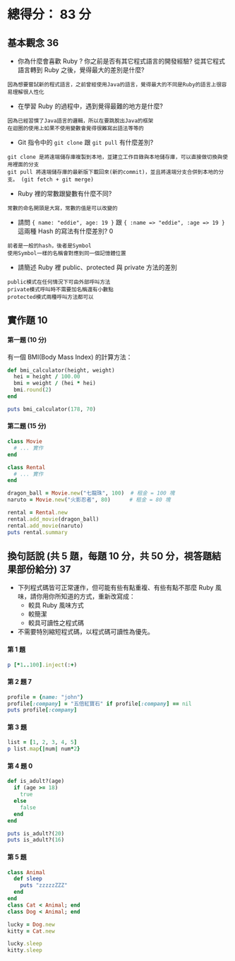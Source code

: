 # 總得分： 83 分

## 基本觀念 36

* 你為什麼會喜歡 Ruby ? 你之前是否有其它程式語言的開發經驗? 從其它程式語言轉到 Ruby 之後，覺得最大的差別是什麼?
```
因為想要嘗試新的程式語言，之前曾經使用Java的語言，覺得最大的不同是Ruby的語言上很容易理解很人性化
```

* 在學習 Ruby 的過程中，遇到覺得最難的地方是什麼?
```
因為已經習慣了Java語言的邏輯，所以在要跳脫出Java的框架
在迴圈的使用上如果不使用變數會覺得很難寫出語法等等的
```

* Git 指令中的 `git clone` 跟 `git pull` 有什麼差別?
```
git clone 是將遠端儲存庫複製到本地，並建立工作目錄與本地儲存庫，可以直接做切換與使用裡面的分支
git pull 將遠端儲存庫的最新版下載回來(新的commit)，並且將遠端分支合併到本地的分支。 (git fetch + git merge)
```

* Ruby 裡的常數跟變數有什麼不同?
```
常數的命名開頭是大寫，常數的值是可以改變的
```


* 請問 `{ name: "eddie", age: 19 }` 跟 `{ :name => "eddie", :age => 19 }` 這兩種 Hash 的寫法有什麼差別? 0
```
前者是一般的hash，後者是Symbol
使用Symbol一樣的名稱會對應到同一個記憶體位置
```

* 請簡述 Ruby 裡 public、protected 與 private 方法的差別
```
public模式在任何情況下可由外部呼叫方法
private模式呼叫時不需要加名稱還有小數點
protected模式兩種呼叫方法都可以
```


## 實作題 10

#### 第一題 (10 分)

有一個 BMI(Body Mass Index) 的計算方法：

```ruby
def bmi_calculator(height, weight)
  hei = height / 100.00
  bmi = weight / (hei * hei)
  bmi.round(2)
end

puts bmi_calculator(178, 70)
```

#### 第二題 (15 分)

```ruby
class Movie
  # ... 實作
end

class Rental
  # ... 實作
end

dragon_ball = Movie.new("七龍珠", 100)  # 租金 = 100 塊
naruto = Movie.new("火影忍者", 80)      # 租金 = 80 塊

rental = Rental.new
rental.add_movie(dragon_ball)
rental.add_movie(naruto)
puts rental.summary
```



## 換句話說 (共 5 題，每題 10 分，共 50 分，視答題結果部份給分) 37

* 下列程式碼皆可正常運作，但可能有些有點重複、有些有點不那麼 Ruby 風味，請你用你所知道的方式，重新改寫成：
  * 較具 Ruby 風味方式
  * 較簡潔
  * 較具可讀性之程式碼
* 不需要特別縮短程式碼，以程式碼可讀性為優先。

#### 第 1 題

```ruby
p [*1..100].inject(:+)
```

#### 第 2 題 7

```ruby
profile = {name: "john"}
profile[:company] = "五倍紅寶石" if profile[:company] == nil
puts profile[:company]
```

#### 第 3 題

```ruby
list = [1, 2, 3, 4, 5]
p list.map{|num| num*2}
```

#### 第 4 題 0

```ruby
def is_adult?(age)
  if (age >= 18)
    true
  else
    false
  end
end

puts is_adult?(20)
puts is_adult?(16)
```

#### 第 5 題

```ruby
class Animal
  def sleep
    puts "zzzzzZZZ"
  end
end
class Cat < Animal; end
class Dog < Animal; end

lucky = Dog.new
kitty = Cat.new

lucky.sleep
kitty.sleep
```
